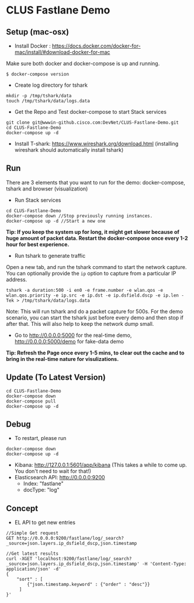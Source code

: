 # CLUS Fastlane Demo

## Setup (mac-osx)

- Install Docker : https://docs.docker.com/docker-for-mac/install/#download-docker-for-mac

Make sure both docker and docker-compose is up and running.
```
$ docker-compose version
```

- Create log directory for tshark
```
mkdir -p /tmp/tshark/data
touch /tmp/tshark/data/logs.data
```

- Get the Repo and Test docker-compose to start Stack services
```
git clone git@wwwin-github.cisco.com:DevNet/CLUS-Fastlane-Demo.git
cd CLUS-Fastlane-Demo
docker-compose up -d
```

- Install T-shark: https://www.wireshark.org/download.html
(installing wireshark should automatically install tshark)

## Run

There are 3 elements that you want to run for the demo: docker-compose, tshark and browser (visualization)

- Run Stack services
```
cd CLUS-Fastlane-Demo
docker-compose down //Stop previously running instances.
docker-compose up -d //Start a new one
```

**Tip: If you keep the system up for long, it might get slower because of huge amount of packet data. Restart the docker-compose once every 1-2 hour for best experience.**

- Run tshark to generate traffic

Open a new tab, and run the tshark command to start the network capture. You can optionally provide the ```ip``` option to capture from a particular IP address.

```
tshark -a duration:500 -i en0 -e frame.number -e wlan.qos -e wlan.qos.priority -e ip.src -e ip.dst -e ip.dsfield.dscp -e ip.len -Tek > /tmp/tshark/data/logs.data
```

Note: This will run tshark and do a packet capture for 500s. For the demo scenario, you can start the tshark just before every demo and then stop if after that. This will also help to keep the network dump small.

- Go to http://0.0.0.0:5000 for the real-time demo, http://0.0.0.0:5000/demo for fake-data demo

**Tip: Refresh the Page once every 1-5 mins, to clear out the cache and to bring in the real-time nature for visulizations.**

## Update (To Latest Version)

```
cd CLUS-Fastlane-Demo
docker-compose down
docker-compose pull
docker-compose up -d
```

## Debug

- To restart, please run

```
docker-compose down
docker-compose up -d
```

- Kibana: http://127.0.0.1:5601/app/kibana (This takes a while to come up. You don't need to wait for that!)
- Elasticsearch API: http://0.0.0.0:9200
  - Index: "fastlane"
  - docType: "log"

## Concept


- EL API to get new entries

```
//Simple Get request
GET http://0.0.0.0:9200/fastlane/log/_search?_source=json.layers.ip_dsfield_dscp,json.timestamp

//Get latest results
curl -XGET 'localhost:9200/fastlane/log/_search?_source=json.layers.ip_dsfield_dscp,json.timestamp' -H 'Content-Type: application/json' -d'
{
    "sort" : [
        {"json.timestamp.keyword" : {"order" : "desc"}}
     ]
}'

```
